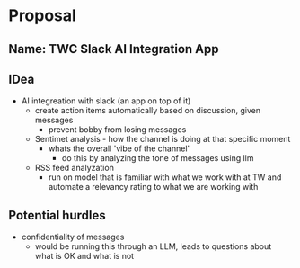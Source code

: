 # Proposal 

## Name: TWC Slack AI Integration App


## IDea
- AI integreation with slack (an app on top of it) 
  - create action items automatically based on discussion, given messages 
    - prevent bobby from losing messages 
  - Sentimet analysis - how the channel is doing at that specific moment
    - whats the overall 'vibe of the channel'
      - do this by analyzing the tone of messages using llm 
  - RSS feed analyzation 
    - run on model that is familiar with what we work with at TW and automate a relevancy rating to what we are working with 

## Potential hurdles 
- confidentiality of messages 
  - would be running this through an LLM, leads to questions about what is OK and what is not 